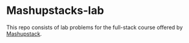 # Mashupstacks-lab

This repo consists of lab problems for the full-stack course offered by [Mashupstack](https://www.mashupstack.com/).
